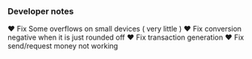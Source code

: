### Developer notes
♥ Fix Some overflows on small devices ( very little )
♥ Fix conversion negative when it is just rounded off
♥ Fix transaction generation 
♥ Fix send/request money not working